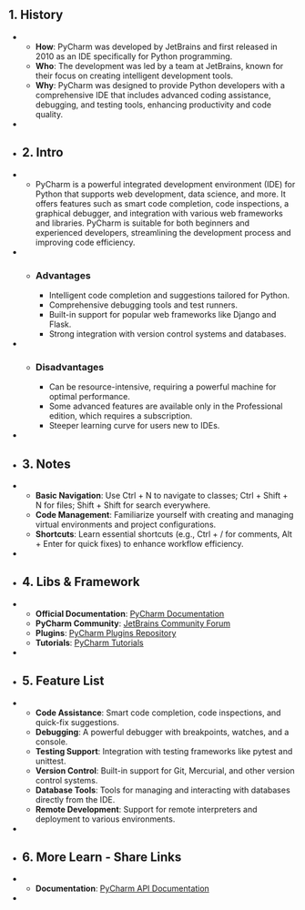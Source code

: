 ## 1. History
-
	- **How**: PyCharm was developed by JetBrains and first released in 2010 as an IDE specifically for Python programming.
	- **Who**: The development was led by a team at JetBrains, known for their focus on creating intelligent development tools.
	- **Why**: PyCharm was designed to provide Python developers with a comprehensive IDE that includes advanced coding assistance, debugging, and testing tools, enhancing productivity and code quality.
-
- ## 2. Intro
-
	- PyCharm is a powerful integrated development environment (IDE) for Python that supports web development, data science, and more. It offers features such as smart code completion, code inspections, a graphical debugger, and integration with various web frameworks and libraries. PyCharm is suitable for both beginners and experienced developers, streamlining the development process and improving code efficiency.
-
	- ### Advantages
		- Intelligent code completion and suggestions tailored for Python.
		- Comprehensive debugging tools and test runners.
		- Built-in support for popular web frameworks like Django and Flask.
		- Strong integration with version control systems and databases.
-
	- ### Disadvantages
		- Can be resource-intensive, requiring a powerful machine for optimal performance.
		- Some advanced features are available only in the Professional edition, which requires a subscription.
		- Steeper learning curve for users new to IDEs.
-
- ## 3. Notes
-
	- **Basic Navigation**: Use Ctrl + N to navigate to classes; Ctrl + Shift + N for files; Shift + Shift for search everywhere.
	- **Code Management**: Familiarize yourself with creating and managing virtual environments and project configurations.
	- **Shortcuts**: Learn essential shortcuts (e.g., Ctrl + / for comments, Alt + Enter for quick fixes) to enhance workflow efficiency.
-
- ## 4. Libs & Framework
-
	- **Official Documentation**: [PyCharm Documentation](https://www.jetbrains.com/pycharm/documentation/)
	- **PyCharm Community**: [JetBrains Community Forum](https://intellij-support.jetbrains.com/hc/en-us/community/topics/200368193-PyCharm)
	- **Plugins**: [PyCharm Plugins Repository](https://plugins.jetbrains.com/plugin/631-pycharm)
	- **Tutorials**: [PyCharm Tutorials](https://www.jetbrains.com/pycharm/learn/)
-
- ## 5. Feature List
-
	- **Code Assistance**: Smart code completion, code inspections, and quick-fix suggestions.
	- **Debugging**: A powerful debugger with breakpoints, watches, and a console.
	- **Testing Support**: Integration with testing frameworks like pytest and unittest.
	- **Version Control**: Built-in support for Git, Mercurial, and other version control systems.
	- **Database Tools**: Tools for managing and interacting with databases directly from the IDE.
	- **Remote Development**: Support for remote interpreters and deployment to various environments.
-
- ## 6. More Learn - Share Links
-
	- **Documentation**: [PyCharm API Documentation](https://www.jetbrains.org/pycharm/)
-